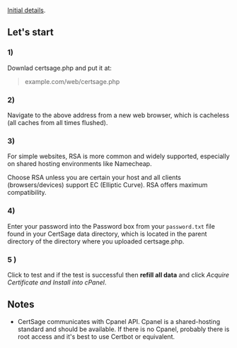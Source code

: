 [Initial details](https://github.com/GriffinSoftware/CertSage).

## Let's start

### 1)

Downlad certsage.php and put it at:

> example.com/web/certsage.php

### 2)

Navigate to the above address from a new web browser, which is cacheless (all caches from all times flushed).

### 3)

For simple websites, RSA is more common and widely supported, especially on shared hosting environments like Namecheap.

Choose RSA unless you are certain your host and all clients (browsers/devices) support EC (Elliptic Curve). RSA offers maximum compatibility.

### 4)

Enter your password into the Password box from your `password.txt` file found in your CertSage data directory, which is located in the parent directory of the directory where you uploaded certsage.php.

### 5 )

Click to test and if the test is successful then **refill all data** and click *Acquire Certificate and Install into cPanel*.

## Notes

* CertSage communicates with Cpanel API. Cpanel is a shared-hosting standard and should be available. If there is no Cpanel, probably there is root access and it's best to use Certbot or equivalent.
